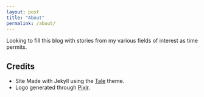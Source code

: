 ```yaml
---
layout: post
title: "About"
permalink: /about/
---
```


Looking to fill this blog with stories from my various fields of interest as time permits. 

## Credits 
* Site Made with Jekyll using the [Tale]((https://github.com/chesterhow/tale)) theme.
* Logo generated through [Pixlr](https://pixlr.com).
